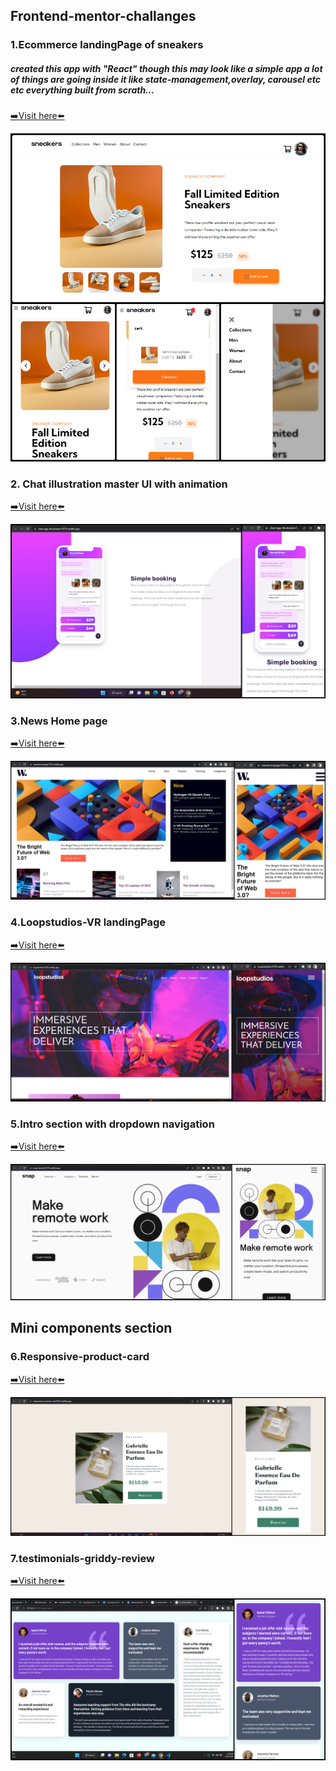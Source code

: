 ## Frontend-mentor-challanges

### 1.Ecommerce landingPage of sneakers

##### created this app with "React" though this may look like a simple app a lot of things are going inside it like state-management,overlay, carousel etc etc everything built from scrath...

<a href="https://ecommerce-sneakers-home7070.netlify.app/" height="60%" target="_blank" rel="noopener noreferrer">➡️Visit here⬅️ </a>

<img src="./completed-imgs/ecommerce-landing-page.jpg"  />

### 2. Chat illustration master UI with animation

<a href="https://chat-app-illustration7070.netlify.app/" height="60%" target="_blank" rel="noopener noreferrer">➡️Visit here⬅️ </a>

<img src="./completed-imgs/chat-illustration.jpg"  />

### 3.News Home page

<a href="https://newshomepage7070.netlify.app/" target="_blank" rel="noopener noreferrer">➡️Visit here⬅️ </a>

<img src="./completed-imgs/news-web3.0.jpg"  />

### 4.Loopstudios-VR landingPage

<a href="https://loopstudios7070.netlify.app/" target="_blank" rel="noopener noreferrer">➡️Visit here⬅️ </a>

<img src="./completed-imgs/loop-studios.jpg"  />

### 5.Intro section with dropdown navigation

<a href="https://snap-remote7070.netlify.app/" target="_blank" rel="noopener noreferrer">➡️Visit here⬅️ </a>

<img src="./completed-imgs/intro-section-with-drop-down.jpg"  />

## Mini components section

### 6.Responsive-product-card

<a href="https://responsive-product-card7070.netlify.app/" target="_blank" rel="noopener noreferrer">➡️Visit here⬅️ </a>

<img src="./completed-imgs/reponsive-image-card.jpg"  />

### 7.testimonials-griddy-review

<a href="https://griddy-review7070.netlify.app/" target="_blank" rel="noopener noreferrer">➡️Visit here⬅️ </a>

<img src="./completed-imgs/griddy-review.jpg"  />
